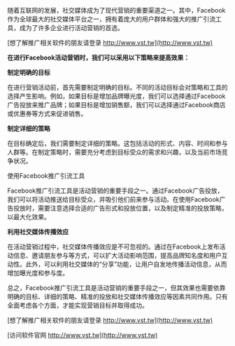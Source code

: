 随着互联网的发展，社交媒体成为了现代营销的重要渠道之一。其中，Facebook作为全球最大的社交媒体平台之一，拥有着庞大的用户群体和强大的推广引流工具，成为了许多企业进行活动营销的首选。

[想了解推广相关软件的朋友请登录 http://www.vst.tw](http://www.vst.tw)

**在进行Facebook活动营销时，我们可以采用以下策略来提高效果：**

**制定明确的目标**

在进行营销活动前，首先需要制定明确的目标。不同的活动目标会对策略和工具的选择产生影响。例如，如果目标是增加品牌曝光度，我们可以选择通过Facebook广告投放来推广品牌；如果目标是增加销售额，我们可以选择通过Facebook商店或优惠券等方式来促进销售。

**制定详细的策略**

在目标确定后，我们需要制定详细的策略。这包括活动的形式、内容、时间和参与人群等。在制定策略时，需要充分考虑到目标受众的需求和兴趣，以及当前市场竞争状况。

使用Facebook推广引流工具

Facebook推广引流工具是活动营销的重要手段之一。通过Facebook广告投放，我们可以将活动推送给目标受众，并吸引他们前来参与活动。在使用Facebook广告投放时，需要注意选择合适的广告形式和投放位置，以及制定精准的投放策略，以最大化效果。

**利用社交媒体传播效应**

在活动营销过程中，社交媒体传播效应是不可忽视的。通过在Facebook上发布活动信息、邀请朋友参与等方式，可以扩大活动影响范围，提高品牌知名度和用户互动性。此外，可以利用社交媒体的“分享”功能，让用户自发地传播活动信息，从而增加曝光度和参与度。

总之，Facebook推广引流工具是活动营销的重要手段之一，但其效果也需要依靠明确的目标、详细的策略、精准的投放和社交媒体传播效应等因素共同作用。只有全面考虑各个方面，才能实现营销目标并取得成功。

[想了解推广相关软件的朋友请登录 http://www.vst.tw](http://www.vst.tw)


[访问软件官网 http://www.vst.tw](http://www.vst.tw)
